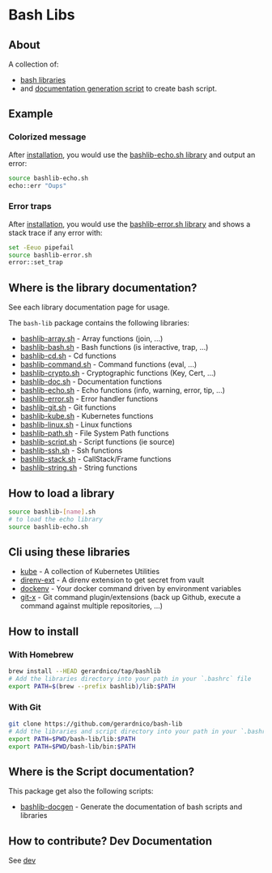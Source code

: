 # Bash Libs


## About

A collection of:
* [bash libraries](#where-is-the-library-documentation) 
* and [documentation generation script](#where-is-the-script-documentation)
to create bash script.

## Example

### Colorized message

After [installation](#how-to-install), you would use the [bashlib-echo.sh library](docs/lib/bashlib-echo.md) and output an error:
```bash
source bashlib-echo.sh
echo::err "Oups"
```

### Error traps

After [installation](#how-to-install), you would use the [bashlib-error.sh library](docs/lib/bashlib-error.md) 
and shows a stack trace if any error with:
```bash
set -Eeuo pipefail
source bashlib-error.sh
error::set_trap
```

## Where is the library documentation?

See each library documentation page for usage.

The `bash-lib` package contains the following libraries:

* [bashlib-array.sh](build/docs/lib/bashlib-array.md) - Array functions (join, ...)
* [bashlib-bash.sh](build/docs/lib/bashlib-bash.md) - Bash functions (is interactive, trap, ...)
* [bashlib-cd.sh](build/docs/lib/bashlib-echo.md) - Cd functions
* [bashlib-command.sh](build/docs/lib/bashlib-command.md) - Command functions (eval, ...)
* [bashlib-crypto.sh](build/docs/lib/bashlib-crypto.md) - Cryptographic functions (Key, Cert, ...)
* [bashlib-doc.sh](build/docs/lib/bashlib-doc.md) - Documentation functions
* [bashlib-echo.sh](build/docs/lib/bashlib-echo.md) - Echo functions (info, warning, error, tip, ...)
* [bashlib-error.sh](build/docs/lib/bashlib-error.md) - Error handler functions
* [bashlib-git.sh](build/docs/lib/bashlib-git.md) - Git functions
* [bashlib-kube.sh](build/docs/lib/bashlib-kube.md) - Kubernetes functions
* [bashlib-linux.sh](build/docs/lib/bashlib-linux.md) - Linux functions 
* [bashlib-path.sh](build/docs/lib/bashlib-path.md) - File System Path functions
* [bashlib-script.sh](build/docs/lib/bashlib-script.md) - Script functions (ie source)
* [bashlib-ssh.sh](build/docs/lib/bashlib-ssh.md) - Ssh functions
* [bashlib-stack.sh](build/docs/lib/bashlib-stack.md) - CallStack/Frame functions
* [bashlib-string.sh](build/docs/lib/bashlib-stack.md) - String functions



## How to load a library

```bash
source bashlib-[name].sh
# to load the echo library
source bashlib-echo.sh
```

## Cli using these libraries

* [kube](https://github.com/gerardnico/kube) - A collection of Kubernetes Utilities
* [direnv-ext](https://github.com/gerardnico/direnv-ext) - A direnv extension to get secret from vault
* [dockenv](https://github.com/gerardnico/dockenv) - Your docker command driven by environment variables
* [git-x](https://github.com/gerardnico/git-x) - Git command plugin/extensions (back up Github, execute a command against multiple repositories, ...)

## How to install


### With Homebrew

```bash
brew install --HEAD gerardnico/tap/bashlib
# Add the libraries directory into your path in your `.bashrc` file
export PATH=$(brew --prefix bashlib)/lib:$PATH
```

### With Git

```bash
git clone https://github.com/gerardnico/bash-lib
# Add the libraries and script directory into your path in your `.bashrc` file
export PATH=$PWD/bash-lib/lib:$PATH
export PATH=$PWD/bash-lib/bin:$PATH
```

## Where is the Script documentation?

This package get also the following scripts:
* [bashlib-docgen](docs/bin/bashlib-docgen.md) - Generate the documentation of bash scripts and libraries

## How to contribute? Dev Documentation

See [dev](dev/docs/dev.md)


